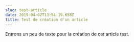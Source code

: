 ```yaml
---
slug: test-article
date: 2019-04-02T13:54:19.658Z
title: Test de création d'un article
---
```

Entrons un peu de texte pour la création de cet article test.
